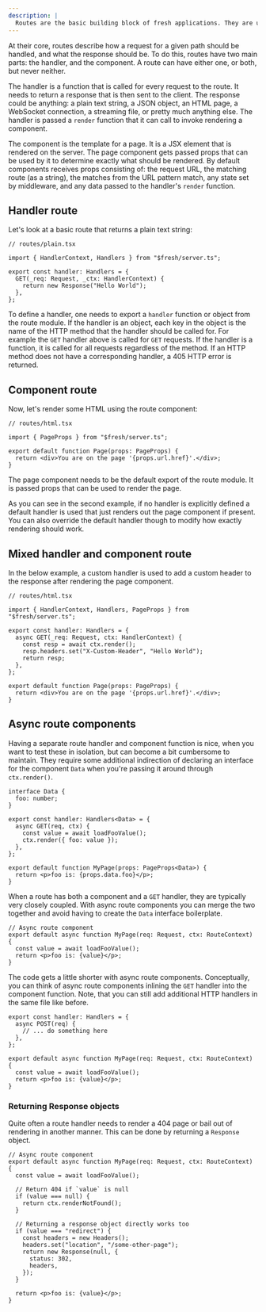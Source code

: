 ```yaml
---
description: |
  Routes are the basic building block of fresh applications. They are used to define the behaviour the application when a given path is requested.
---
```


At their core, routes describe how a request for a given path should be handled,
and what the response should be. To do this, routes have two main parts: the
handler, and the component. A route can have either one, or both, but never
neither.

The handler is a function that is called for every request to the route. It
needs to return a response that is then sent to the client. The response could
be anything: a plain text string, a JSON object, an HTML page, a WebSocket
connection, a streaming file, or pretty much anything else. The handler is
passed a `render` function that it can call to invoke rendering a component.

The component is the template for a page. It is a JSX element that is rendered
on the server. The page component gets passed props that can be used by it to
determine exactly what should be rendered. By default components receives props
consisting of: the request URL, the matching route (as a string), the matches
from the URL pattern match, any state set by middleware, and any data passed to
the handler's `render` function.

## Handler route

Let's look at a basic route that returns a plain text string:

```tsx
// routes/plain.tsx

import { HandlerContext, Handlers } from "$fresh/server.ts";

export const handler: Handlers = {
  GET(_req: Request, _ctx: HandlerContext) {
    return new Response("Hello World");
  },
};
```

To define a handler, one needs to export a `handler` function or object from the
route module. If the handler is an object, each key in the object is the name of
the HTTP method that the handler should be called for. For example the `GET`
handler above is called for `GET` requests. If the handler is a function, it is
called for all requests regardless of the method. If an HTTP method does not
have a corresponding handler, a 405 HTTP error is returned.

## Component route

Now, let's render some HTML using the route component:

```tsx
// routes/html.tsx

import { PageProps } from "$fresh/server.ts";

export default function Page(props: PageProps) {
  return <div>You are on the page '{props.url.href}'.</div>;
}
```

The page component needs to be the default export of the route module. It is
passed props that can be used to render the page.

As you can see in the second example, if no handler is explicitly defined a
default handler is used that just renders out the page component if present. You
can also override the default handler though to modify how exactly rendering
should work.

## Mixed handler and component route

In the below example, a custom handler is used to add a custom header to the
response after rendering the page component.

```tsx
// routes/html.tsx

import { HandlerContext, Handlers, PageProps } from "$fresh/server.ts";

export const handler: Handlers = {
  async GET(_req: Request, ctx: HandlerContext) {
    const resp = await ctx.render();
    resp.headers.set("X-Custom-Header", "Hello World");
    return resp;
  },
};

export default function Page(props: PageProps) {
  return <div>You are on the page '{props.url.href}'.</div>;
}
```

## Async route components

Having a separate route handler and component function is nice, when you want to
test these in isolation, but can become a bit cumbersome to maintain. They
require some additional indirection of declaring an interface for the component
`Data` when you're passing it around through `ctx.render()`.

```tsx
interface Data {
  foo: number;
}

export const handler: Handlers<Data> = {
  async GET(req, ctx) {
    const value = await loadFooValue();
    ctx.render({ foo: value });
  },
};

export default function MyPage(props: PageProps<Data>) {
  return <p>foo is: {props.data.foo}</p>;
}
```

When a route has both a component and a `GET` handler, they are typically very
closely coupled. With async route components you can merge the two together and
avoid having to create the `Data` interface boilerplate.

```tsx
// Async route component
export default async function MyPage(req: Request, ctx: RouteContext) {
  const value = await loadFooValue();
  return <p>foo is: {value}</p>;
}
```

The code gets a little shorter with async route components. Conceptually, you
can think of async route components inlining the `GET` handler into the
component function. Note, that you can still add additional HTTP handlers in the
same file like before.

```tsx
export const handler: Handlers = {
  async POST(req) {
    // ... do something here
  },
};

export default async function MyPage(req: Request, ctx: RouteContext) {
  const value = await loadFooValue();
  return <p>foo is: {value}</p>;
}
```

### Returning Response objects

Quite often a route handler needs to render a 404 page or bail out of rendering
in another manner. This can be done by returning a `Response` object.

```tsx
// Async route component
export default async function MyPage(req: Request, ctx: RouteContext) {
  const value = await loadFooValue();

  // Return 404 if `value` is null
  if (value === null) {
    return ctx.renderNotFound();
  }

  // Returning a response object directly works too
  if (value === "redirect") {
    const headers = new Headers();
    headers.set("location", "/some-other-page");
    return new Response(null, {
      status: 302,
      headers,
    });
  }

  return <p>foo is: {value}</p>;
}
```
